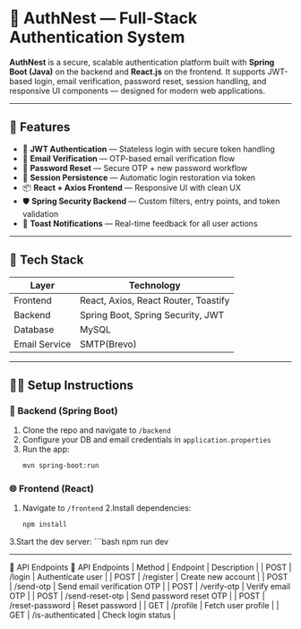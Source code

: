# 📘 AuthNest — Full-Stack Authentication System

**AuthNest** is a secure, scalable authentication platform built with **Spring Boot (Java)** on the backend and **React.js** on the frontend. It supports JWT-based login, email verification, password reset, session handling, and responsive UI components — designed for modern web applications.

---

## 🚀 Features

- 🔐 **JWT Authentication** — Stateless login with secure token handling
- 📧 **Email Verification** — OTP-based email verification flow
- 🔁 **Password Reset** — Secure OTP + new password workflow
- 🧠 **Session Persistence** — Automatic login restoration via token
- 📦 **React + Axios Frontend** — Responsive UI with clean UX
- 🛡️ **Spring Security Backend** — Custom filters, entry points, and token validation
- 📨 **Toast Notifications** — Real-time feedback for all user actions

---

## 🧱 Tech Stack

| Layer        | Technology                           |
|--------------|--------------------------------------|
| Frontend     | React, Axios, React Router, Toastify |
| Backend      | Spring Boot, Spring Security, JWT    |
| Database     | MySQL                                |
| Email Service| SMTP(Brevo)                          |


---

## 🧑‍💻 Setup Instructions

### 🔧 Backend (Spring Boot)

1. Clone the repo and navigate to `/backend`
2. Configure your DB and email credentials in `application.properties`
3. Run the app:
   ```bash
   mvn spring-boot:run

### 🌐 Frontend (React)
1. Navigate to `/frontend`
2.Install dependencies:
      ```bash
      npm install
3.Start the dev server:
      ```bash
      npm run dev

---

🔄 API Endpoints
🔄 API Endpoints
| Method | Endpoint | Description | 
| POST | /login | Authenticate user | 
| POST | /register | Create new account | 
| POST | /send-otp | Send email verification OTP | 
| POST | /verify-otp | Verify email OTP | 
| POST | /send-reset-otp | Send password reset OTP | 
| POST | /reset-password | Reset password | 
| GET | /profile | Fetch user profile | 
| GET | /is-authenticated | Check login status | 














